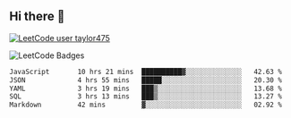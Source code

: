 ## Hi there 👋

[![LeetCode user taylor475](https://img.shields.io/badge/dynamic/json?style=for-the-badge&labelColor=black&color=%23ffa116&label=Solved&query=solvedOverTotal&url=https%3A%2F%2Fleetcode-badge.vercel.app%2Fapi%2Fusers%2Ftaylor475&logo=leetcode&logoColor=yellow)](https://leetcode.com/taylor475/)

<img src="https://leetcode-badge-showcase.vercel.app/api?username=taylor475" alt="LeetCode Badges" />

<!--START_SECTION:waka-->

```txt
JavaScript       10 hrs 21 mins  ██████████▓░░░░░░░░░░░░░░   42.63 %
JSON             4 hrs 55 mins   █████░░░░░░░░░░░░░░░░░░░░   20.30 %
YAML             3 hrs 19 mins   ███▒░░░░░░░░░░░░░░░░░░░░░   13.68 %
SQL              3 hrs 13 mins   ███▒░░░░░░░░░░░░░░░░░░░░░   13.27 %
Markdown         42 mins         ▓░░░░░░░░░░░░░░░░░░░░░░░░   02.92 %
```

<!--END_SECTION:waka-->

<!--
**taylor475/taylor475** is a ✨ _special_ ✨ repository because its `README.md` (this file) appears on your GitHub profile.

Here are some ideas to get you started:

- 🔭 I’m currently working on ...
- 🌱 I’m currently learning ...
- 👯 I’m looking to collaborate on ...
- 🤔 I’m looking for help with ...
- 💬 Ask me about ...
- 📫 How to reach me: ...
- 😄 Pronouns: ...
- ⚡ Fun fact: ...
-->

